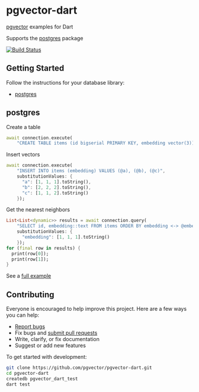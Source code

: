 # pgvector-dart

[pgvector](https://github.com/pgvector/pgvector) examples for Dart

Supports the [postgres](https://github.com/isoos/postgresql-dart) package

[![Build Status](https://github.com/pgvector/pgvector-dart/workflows/build/badge.svg?branch=master)](https://github.com/pgvector/pgvector-dart/actions)

## Getting Started

Follow the instructions for your database library:

- [postgres](#postgres)

## postgres

Create a table

```dart
await connection.execute(
    "CREATE TABLE items (id bigserial PRIMARY KEY, embedding vector(3))");
```

Insert vectors

```dart
await connection.execute(
    "INSERT INTO items (embedding) VALUES (@a), (@b), (@c)",
    substitutionValues: {
      "a": [1, 1, 1].toString(),
      "b": [2, 2, 2].toString(),
      "c": [1, 1, 2].toString()
    });
```

Get the nearest neighbors

```dart
List<List<dynamic>> results = await connection.query(
    "SELECT id, embedding::text FROM items ORDER BY embedding <-> @embedding LIMIT 5",
    substitutionValues: {
      "embedding": [1, 1, 1].toString()
    });
for (final row in results) {
  print(row[0]);
  print(row[1]);
}
```

See a [full example](test/postgres_test.dart)

## Contributing

Everyone is encouraged to help improve this project. Here are a few ways you can help:

- [Report bugs](https://github.com/pgvector/pgvector-dart/issues)
- Fix bugs and [submit pull requests](https://github.com/pgvector/pgvector-dart/pulls)
- Write, clarify, or fix documentation
- Suggest or add new features

To get started with development:

```sh
git clone https://github.com/pgvector/pgvector-dart.git
cd pgvector-dart
createdb pgvector_dart_test
dart test
```
